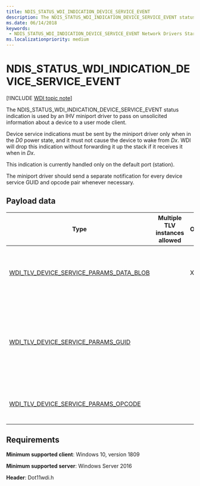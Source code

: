 ```yaml
---
title: NDIS_STATUS_WDI_INDICATION_DEVICE_SERVICE_EVENT
description: The NDIS_STATUS_WDI_INDICATION_DEVICE_SERVICE_EVENT status indication is used by a miniport driver to pass on unsolicited information about a device to a user mode client.
ms.date: 06/14/2018
keywords:
 - NDIS_STATUS_WDI_INDICATION_DEVICE_SERVICE_EVENT Network Drivers Starting with Windows Vista
ms.localizationpriority: medium
---
```


# NDIS_STATUS_WDI_INDICATION_DEVICE_SERVICE_EVENT

[!INCLUDE [WDI topic note](../includes/wdi-version-warning.md)]

The NDIS_STATUS_WDI_INDICATION_DEVICE_SERVICE_EVENT status indication is used by an IHV miniport driver to pass on unsolicited information about a device to a user mode client.

Device service indications must be sent by the miniport driver only when in the *D0* power state, and it must not cause the device to wake from *Dx*. WDI will drop this indication without forwarding it up the stack if it receives it when in *Dx*.

This indication is currently handled only on the default port (station).

The miniport driver should send a separate notification for every device service GUID and opcode pair whenever necessary.

## Payload data

| Type | Multiple TLV instances allowed | Optional | Description |
| --- | --- | --- | --- |
| [WDI_TLV_DEVICE_SERVICE_PARAMS_DATA_BLOB](wdi-tlv-device-service-params-data-blob.md) |   | X | The information received from the IHV miniport driver. |
| [WDI_TLV_DEVICE_SERVICE_PARAMS_GUID](wdi-tlv-device-service-params-guid.md) |   |   | The GUID that identifies the device service to which this indication belongs (as defined by the IHV/OEM). |
| [WDI_TLV_DEVICE_SERVICE_PARAMS_OPCODE](wdi-tlv-device-service-params-opcode.md) |   |   | The opcode specific to the device service. |

## Requirements

**Minimum supported client**: Windows 10, version 1809

**Minimum supported server**: Windows Server 2016

**Header**: Dot11wdi.h

